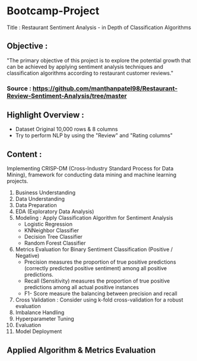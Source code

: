 # Bootcamp-Project
Title : Restaurant Sentiment Analysis  - in Depth of Classification Algorithms
## Objective :
"The primary objective of this project is to explore the potential growth that can be achieved by applying sentiment analysis techniques and classification algorithms according to restaurant customer reviews."

### Source : https://github.com/manthanpatel98/Restaurant-Review-Sentiment-Analysis/tree/master

## Highlight Overview :
- Dataset Original 10,000 rows & 8 columns
- Try to perform NLP by using the "Review" and "Rating columns"

## Content : 
Implementing CRISP-DM (Cross-Industry Standard Process for Data Mining), framework for conducting data mining and machine learning projects. 
1. Business Understanding
2. Data Understanding
3. Data Preparation
4. EDA (Exploratory Data Analysis)
5. Modeling : Apply Classification Algorithm for Sentiment Analysis
   - Logistic Regression
   - KNNeighbor Classifier 
   - Decision Tree Classifier
   - Random Forest Classifier
6. Metrics Evaluation for Binary Sentiment Classification (Positive / Negative)
   - Precision measures the proportion of true positive predictions (correctly   predicted positive sentiment) among all positive predictions.
   - Recall (Sensitivity) measures the proportion of true positive predictions among all actual positive instances
   - F1- Score measure the balancing between precision and recall
8. Cross Validation : Consider using k-fold cross-validation for a robust evaluation
9. Imbalance Handling
10. Hyperparameter Tuning
11. Evaluation
12. Model Deployment

## Applied Algorithm & Metrics Evaluation

